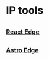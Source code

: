 # IP tools
## <h3><a href="https://ip.jessejesse.com/">React Edge</a></h3>
## <h3><a href="https://ipv4.jessejesse.com">Astro Edge</a></h3>




